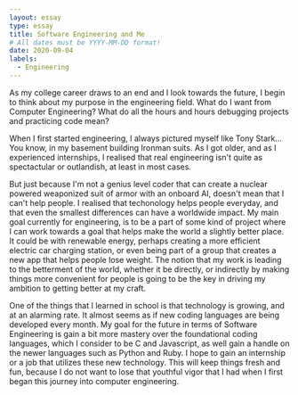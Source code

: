 ```yaml
---
layout: essay
type: essay
title: Software Engineering and Me
# All dates must be YYYY-MM-DD format!
date: 2020-09-04
labels:
  - Engineering
---
```


  As my college career draws to an end and I look towards the future, I begin to think about my purpose in the engineering field. What do I want from Computer Engineering? What do all the hours and hours debugging projects and practicing code mean?
  
  When I first started engineering, I always pictured myself like Tony Stark... You know, in my basement building Ironman suits. As I got older, and as I experienced internships, I realised that real engineering isn't quite as spectactular or outlandish, at least in most cases. 
  
  But just because I'm not a genius level coder that can create a nuclear powered weaponized suit of armor with an onboard AI, doesn't mean that I can't help people. I realised that techonology helps people everyday, and that even the smallest differences can have a worldwide impact. My main goal currently for engineering, is to be a part of some kind of project where I can work towards a goal that helps make the world a slightly better place. It could be with renewable energy, perhaps creating a more efficient electric car charging station, or even being part of a group that creates a new app that helps people lose weight. The notion that my work is leading to the betterment of the world, whether it be directly, or indirectly by making things more convenient for people is going to be the key in driving my ambition to getting better at my craft.
  
  One of the things that I learned in school is that technology is growing, and at an alarming rate. It almost seems as if new coding languages are being developed every month. My goal for the future in terms of Software Engineering is gain a bit more mastery over the foundational coding languages, which I consider to be C and Javascript, as well gain a handle on the newer languages such as Python and Ruby. I hope to gain an internship or a job that utilizes these new technology. This will keep things fresh and fun, because I do not want to lose that youthful vigor that I had when I first began this journey into computer engineering.
 
